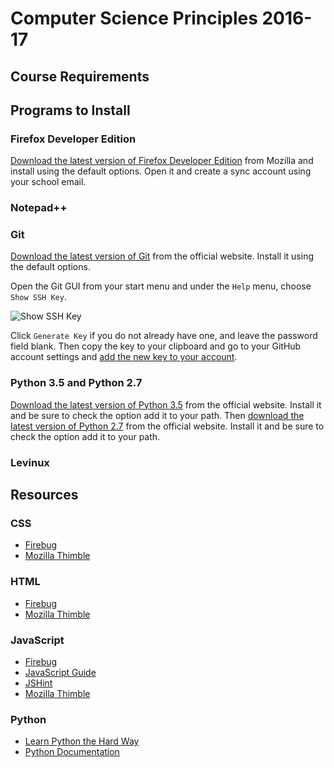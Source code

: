 # Computer Science Principles 2016-17

## Course Requirements

## Programs to Install

### Firefox Developer Edition

[Download the latest version of Firefox Developer Edition](https://www.mozilla.org/en-US/firefox/developer/) from Mozilla and install using the default options. Open it and create a sync account using your school email.

### Notepad++

### Git

[Download the latest version of Git](https://git-scm.com/) from the official website. Install it using the default options.

Open the Git GUI from your start menu and under the `Help` menu, choose `Show SSH Key`.

![Show SSH Key](http://i.imgur.com/5G9yf10.png)

Click `Generate Key` if you do not already have one, and leave the password field blank. Then copy the key to your clipboard and go to your GitHub account settings and [add the new key to your account](https://help.github.com/articles/adding-a-new-ssh-key-to-your-github-account/).

### Python 3.5 and Python 2.7

[Download the latest version of Python 3.5](https://www.python.org/downloads/) from the official website. Install it and be sure to check the option add it to your path. Then [download the latest version of Python 2.7](https://www.python.org/downloads/) from the official website. Install it and be sure to check the option add it to your path.

### Levinux

## Resources

### CSS

- [Firebug](https://www.getfirebug.com/)
- [Mozilla Thimble](https://thimble.mozilla.org/en-US/)

### HTML

- [Firebug](https://www.getfirebug.com/)
- [Mozilla Thimble](https://thimble.mozilla.org/en-US/)

### JavaScript

- [Firebug](https://www.getfirebug.com/)
- [JavaScript Guide](https://developer.mozilla.org/en-US/docs/Web/JavaScript/Guide)
- [JSHint](http://jshint.com/)
- [Mozilla Thimble](https://thimble.mozilla.org/en-US/)

### Python

- [Learn Python the Hard Way](http://learnpythonthehardway.org/book/)
- [Python Documentation](https://www.python.org/doc/)
